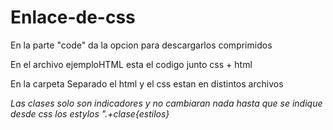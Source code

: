 # Enlace-de-css
En la parte "code" da la opcion para descargarlos comprimidos


En el archivo ejemploHTML esta el codigo junto css + html


En la carpeta Separado el html y el css estan en distintos archivos



*Las clases solo son indicadores y no cambiaran nada hasta que se indique desde css los estylos  ".+clase{estilos}*
